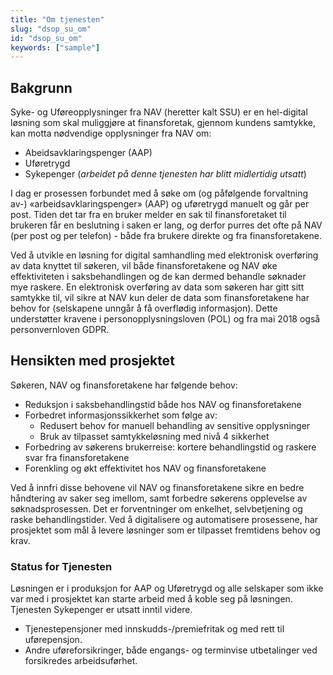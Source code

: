 ```yaml
---
title: "Om tjenesten"
slug: "dsop_su_om"
id: "dsop_su_om"
keywords: ["sample"]
---
```


## Bakgrunn
Syke- og Uføreopplysninger fra NAV (heretter kalt SSU) er en hel-digital løsning som skal muliggjøre at finansforetak, gjennom kundens samtykke, kan motta nødvendige opplysninger fra NAV om:
* Abeidsavklaringspenger (AAP)
* Uføretrygd
* Sykepenger (*arbeidet på denne tjenesten har blitt midlertidig utsatt*)

I dag er prosessen forbundet med å søke om (og påfølgende forvaltning av-) «arbeidsavklaringspenger» (AAP) og uføretrygd manuelt og går per post.
Tiden det tar fra en bruker melder en sak til finansforetaket til brukeren får en beslutning i saken er lang, og derfor purres det ofte på NAV (per post og per telefon) - både fra brukere direkte og fra finansforetakene.

Ved å utvikle en løsning for digital samhandling med elektronisk overføring av data knyttet til søkeren, vil både finansforetakene og NAV øke effektiviteten i saksbehandlingen og de kan dermed behandle søknader mye raskere.
En elektronisk overføring av data som søkeren har gitt sitt samtykke til, vil sikre at NAV kun deler de data som finansforetakene har behov for (selskapene unngår å få overflødig informasjon).
Dette understøtter kravene i personopplysningsloven (POL) og fra mai 2018 også personvernloven GDPR.

## Hensikten med prosjektet
Søkeren, NAV og finansforetakene har følgende behov:

* Reduksjon i saksbehandlingstid både hos NAV og finansforetakene
* Forbedret informasjonssikkerhet som følge av:
	* Redusert behov for manuell behandling av sensitive opplysninger
	* Bruk av tilpasset samtykkeløsning med nivå 4 sikkerhet
* Forbedring av søkerens brukerreise: kortere behandlingstid og raskere svar fra finansforetakene
* Forenkling og økt effektivitet hos NAV og finansforetakene

Ved å innfri disse behovene vil NAV og finansforetakene sikre en bedre håndtering av saker seg imellom, samt forbedre søkerens opplevelse av søknadsprosessen.
Det er forventninger om enkelhet, selvbetjening og raske behandlingstider.
Ved å digitalisere og automatisere prosessene, har prosjektet som mål å levere løsninger som er tilpasset fremtidens behov og krav.

### Status for Tjenesten

Løsningen er i produksjon for AAP og Uføretrygd og alle selskaper som ikke var med i prosjektet kan starte arbeid med å koble seg på løsningen. Tjenesten Sykepenger er utsatt inntil videre.<br  />
* Tjenestepensjoner med innskudds-/premiefritak og med rett til uførepensjon.<br  />
* Andre uføreforsikringer, både engangs- og terminvise utbetalinger ved forsikredes arbeidsuførhet.
